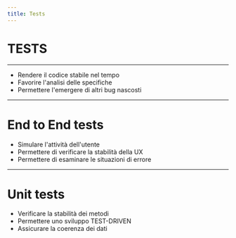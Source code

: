 ```yaml
---
title: Tests
---
```


# TESTS

---

- Rendere il codice stabile nel tempo
- Favorire l'analisi delle specifiche
- Permettere l'emergere di altri bug nascosti

---
# End to End tests

- Simulare l'attività dell'utente
- Permettere di verificare la stabilità della UX
- Permettere di esaminare le situazioni di errore

---
# Unit tests

- Verificare la stabilità dei metodi
- Permettere uno sviluppo TEST-DRIVEN
- Assicurare la coerenza dei dati